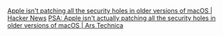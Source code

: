 
[Apple isn't patching all the security holes in older versions of macOS | Hacker News](https://news.ycombinator.com/item?id=29216039)
[PSA: Apple isn't actually patching all the security holes in older versions of macOS | Ars Technica](https://arstechnica.com/gadgets/2021/11/psa-apple-isnt-actually-patching-all-the-security-holes-in-older-versions-of-macos/)
